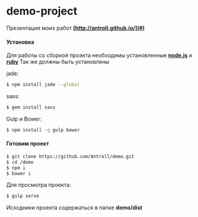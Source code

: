 # demo-project
Презентация моих работ **[http://antroll.github.io/](#)**

#### Установка
Для работы со сборкой проэкта необходимы установленные **[node.js](https://nodejs.org/en/)**  и **[ruby](https://www.ruby-lang.org/ru/)**
Так же должны быть установлены

jade:
```sh
$ npm install jade --global
```

sass:
```sh
$ gem install sass
```

Gulp и Bower:

```sh
$ npm install -g gulp bower
```
#### Готовим проект
```sh
$ git clone https://github.com/Antroll/demo.git
$ cd /demo
$ npm i
$ bower i
```

Для просмотра проекта:

```sh
$ gulp serve
```

Исходники проекта содержаться в папке **demo/dist**

